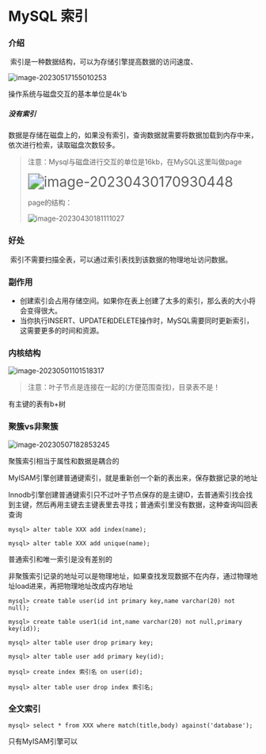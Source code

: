 # MySQL 索引

### 介绍

​	索引是一种数据结构，可以为存储引擎提高数据的访问速度、

![image-20230517155010253](C:\Users\ZZZXXXJJ\AppData\Roaming\Typora\typora-user-images\image-20230517155010253.png)

操作系统与磁盘交互的基本单位是4k'b

##### 没有索引

​	数据是存储在磁盘上的，如果没有索引，查询数据就需要将数据加载到内存中来，依次进行检索，读取磁盘次数较多。

> 注意：Mysql与磁盘进行交互的单位是16kb，在MySQL这里叫做page
>
> <img src="C:\Users\ZZZXXXJJ\AppData\Roaming\Typora\typora-user-images\image-20230430170930448.png" alt="image-20230430170930448" style="zoom: 200%;" />
>
> page的结构：
>
> ![image-20230430181111027](C:\Users\ZZZXXXJJ\AppData\Roaming\Typora\typora-user-images\image-20230430181111027.png)

### 好处

​	索引不需要扫描全表，可以通过索引表找到该数据的物理地址访问数据。

### 副作用

- 创建索引会占用存储空间。如果你在表上创建了太多的索引，那么表的大小将会变得很大。
- 当你执行INSERT、UPDATE和DELETE操作时，MySQL需要同时更新索引，这需要更多的时间和资源。

### 内核结构

![image-20230501101518317](C:\Users\ZZZXXXJJ\AppData\Roaming\Typora\typora-user-images\image-20230501101518317.png)

> 注意：叶子节点是连接在一起的(方便范围查找)，目录表不是！

有主键的表有b+树

### 聚簇vs非聚簇 

![image-20230507182853245](C:\Users\ZZZXXXJJ\AppData\Roaming\Typora\typora-user-images\image-20230507182853245.png)

聚簇索引相当于属性和数据是耦合的

MyISAM引擎创建普通键索引，就是重新创一个新的表出来，保存数据记录的地址

Innodb引擎创建普通键索引只不过叶子节点保存的是主键ID，去普通索引找会找到主键，然后再用主键去主键表里去寻找；普通索引里没有数据，这种查询叫回表查询

```mysql
mysql> alter table XXX add index(name);
```

```mysql
mysql> alter table XXX add unique(name);
```

普通索引和唯一索引是没有差别的

非聚簇索引记录的地址可以是物理地址，如果查找发现数据不在内存，通过物理地址load进来，再把物理地址改成内存地址

```mysql
mysql> create table user(id int primary key,name varchar(20) not null);
```

```mysql
mysql> create table user1(id int,name varchar(20) not null,primary key(id));
```

```mysql
mysql> alter table user drop primary key;
```

```mysql
mysql> alter table user add primary key(id);
```

```mysql
mysql> create index 索引名 on user(id);
```

```mysql
mysql> alter table user drop index 索引名;
```

### 全文索引

```mysql
mysql> select * from XXX where match(title,body) against('database');
```

只有MyISAM引擎可以
